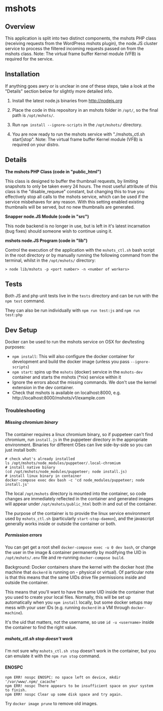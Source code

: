 
mshots
======

Overview
----------
This application is split into two distinct components, the mshots PHP class (receiving requests from the WordPress mshots plugin),
the node.JS cluster service to process the filtered incoming requests passed on from the mshots class.
Note: The virtual frame buffer Kernel module (VFB) is required for the service.

Installation
------------

If anything goes awry or is unclear in one of these steps, take a look at the "Details" section below for slightly more detailed info.

1) Install the latest node.js binaries from http://nodejs.org

2) Place the code in this repository in an mshots folder in `/opt/`, so the final path is `/opt/mshots/`.

3) Run `npm install --ignore-scripts` in the `/opt/mshots/` directory.

4) You are now ready to run the mshots service with "./mshots_ctl.sh start|stop".
    Note: The virtual frame buffer Kernel module (VFB) is required on your distro.

Details
--------

**The mshots PHP Class (code in "public_html")**

This class is designed to buffer the thumbnail requests, by limiting snapshots to only be taken every 24 hours. The most useful attribute
of this class is the "disable_requeue" constant, but changing this to true you effectively stop all calls to the mshots service, which
can be used if the service misbehaves for any reason. With this setting enabled existing thumbnails will be served, but no new thumbnails
are generated.

**Snapper node.JS Module (code in "src")**

This node backend is no longer in use, but is left in it's latest incarnation (bug fixes) should someone wish to continue using it.

**mshots node.JS Program (code in "lib")**

Control the execution of the application with the `mshots_ctl.sh` bash script in the root directory or by manually running the following command from the terminal, whilst in the  `/opt/mshots/` directory:

	> node lib/mshots -p <port number> -n <number of workers>

Tests
------

Both JS and php unit tests live in the `tests` directory and can be run with
the `npm test` command.

They can also be run individually with `npm run test:js` and `npm run test:php`

Dev Setup
---------

Docker can be used to run the mshots service on OSX for dev/testing purposes:

- `npm install`: This will also configure the docker container for development and build the docker image (unless you pass `--ignore-scripts`)
- `npm start`: spins up the `mshots` (docker) service in the `mshots-dev` container and starts the mshots (*nix) service within it
- Ignore the errors about the missing commands. We don't use the kernel extension in the dev container.
- Check that mshots is available on localhost:8000, e.g. http://localhost:8000/mshots/v1/example.com

### Troubleshooting

##### Missing chromium binary
The container requires a linux chromium binary, so if puppeteer can't find chromium, run `install.js` in the puppeteer directory in the appropriate environment. Binaries for different OSes can live side-by-side so you can just install both:

```
# check what's already installed
ls /opt/mshots/node_modules/puppeteer/.local-chromium
# install native binary
(cd /opt/mshots/node_modules/puppeteer; node install.js)
# install linux binary in container
docker-compose exec dev bash -c 'cd node_modules/puppeteer; node install.js'
```

The local `/opt/mshots` directory is mounted into the container, so code changes are immediately reflected in the container and generated images will appear under `/opt/mshots/public_html` both in and out of the container.

The purpose of the container is to provide the linux service environment used by `mshots_ctl.sh` (particularly `start-stop-daemon`), and the javascript generally works inside or outside the container or both.

##### Permission errors

You can get get a root shell `docker-compose exec -u 0 dev bash`, or change the user in the image & container permanently by modifying the UID in `/opt/mshots/.env` file and re-running `docker-compose build`.

Background: Docker containers share the kernel with the docker host (the machine that `dockerd` is running on - physical or virtual). Of particular note is that this means that the same UIDs drive file permissions inside and outside the container.

This means that you'll want to have the same UID inside the container that you used to create your local files. Normally, this will be set up automatically when you `npm install` locally, but some docker setups may mess with your user IDs (e.g. running `dockerd` in a VM through `docker-machine`).

It's the uid that matters, not the username, so use `id -u <username>` inside the container to find the right value.

##### mshots_ctl.sh stop doesn't work

I'm not sure why `mshots_ctl.sh stop` doesn't work in the container, but you can emulate it with the `npm run stop` command.

#### ENOSPC

```
npm ERR! nospc ENOSPC: no space left on device, mkdir '/var/www/.npm/_cacache'
npm ERR! nospc There appears to be insufficient space on your system to finish.
npm ERR! nospc Clear up some disk space and try again.
```

Try `docker image prune` to remove old images.
